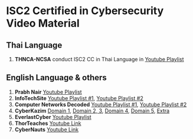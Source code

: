 # ISC2 Certified in Cybersecurity Video Material

## Thai Language ##
1. **THNCA-NCSA** conduct ISC2 CC in Thai Language in [Youtube Playlist](https://youtube.com/playlist?list=PLnYB2MTE29O29h6AhbwbnDyzf903yeLnA&si=r61U-m47WyYD--WB)

## English Language & others ##
1. **Prabh Nair** [Youtube Playlist](https://youtube.com/playlist?list=PL0hT6hgexlYw-k6GxQf_DIAPdc96T2MP-&si=5eqU_oXeEj5LXnck)
2. **InfoTechSite** [Youtube Playlist #1](https://youtube.com/playlist?list=PLz6ho3GIf0FPfFywJfX40avFZ2HOOsshM&si=6NR6bBKxSU6FEm9N), [Youtube Playlist #2](https://youtube.com/playlist?list=PLz6ho3GIf0FNgbETvrkrt4s6tPxbiLTK_&si=Bz0snTcmLc0P74px)
3. **Computer Networks Decoded** [Youtube Playlist #1](https://youtube.com/playlist?list=PLNoUpEKd6YvCqBbjXLVi60Tp7UaLwxWWR&si=SNQEl20BigcU-Mk-), [Youtube Playlist #2](https://youtube.com/playlist?list=PLNoUpEKd6YvBTJuOzqqTG2-hXZcYl39V7&si=MtqlOcXlJH1npqUD)
4. **CyberKazim** [Domain 1](https://youtu.be/2AHrLIqCYIE?si=5426X7Ld4U2InDv5), [Domain 2, 3](https://youtu.be/tARnP0r8pIs?si=1vmFBBMfpEOUlLD9), [Domain 4](https://youtu.be/JRNF123QxtM?si=DlwTs27lmzdLnTDT), [Domain 5](https://youtu.be/FJc7CaP4RO4?si=YONYRK5_VMqHvX0P), [Extra](https://youtu.be/895DVUAXZV4?si=4ufy4-UICV81vdw4)
5. **EverlastCyber** [Youtube Playlist](https://youtube.com/playlist?list=PLcB-K4QOL2UrDJhq38A8BbEDogLOxhlng&si=q3C68SMrYgOq1tsU)
6. **ThorTeaches** [Youtube Link](https://youtube.com/playlist?list=PLmBCeNxXGfVZK60eCnb0csHB2AJj0-m8C&si=Ehyn_0fN20xCZgvn)
7. **CyberNauts** [Youtube Link](https://youtube.com/playlist?list=PLsfuhEym5Akw3nWaix18OGE1GAO3l31rz&si=jfel-IYU7y92CQv1)